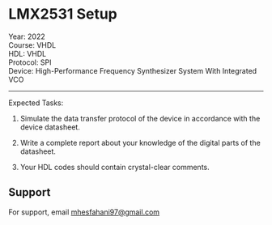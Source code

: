 # LMX2531 Setup

Year: 2022  
Course: VHDL  
HDL: VHDL  
Protocol: SPI   
Device: High-Performance Frequency Synthesizer System With Integrated VCO
****
Expected Tasks:

1. Simulate the data transfer protocol of the device in accordance with the device datasheet.
 
2. Write a complete report about your knowledge of the digital parts of the datasheet.

3. Your HDL codes should contain crystal-clear comments.
## Support

For support, email mhesfahani97@gmail.com
